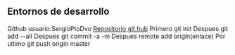 ## Entornos de desarrollo


Github usuario:SergioPtoDvo
[Repositorio git hub](https://github.com/SergioPtoDvo/Entornos-Ejercicio)
Primero git init
Despues git add --all
Despues git commit -a -m
Despues remote add origin(enlace)
Por ultimo git push origin master
